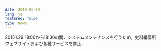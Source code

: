```yaml
---
date: 2015-01-29
lang: ja
featured: false
type: news
---
```

2015.1.29 18:00から18:30の間，システムメンテナンスを行うため，史料編纂所ウェブサイトおよび各種サービスを停止．

